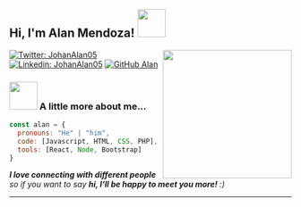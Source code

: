<h2> Hi, I'm Alan Mendoza! <img src="https://media.giphy.com/media/mGcNjsfWAjY5AEZNw6/giphy.gif" width="50"></h2>
<img align='right' src="https://media.giphy.com/media/ieyl9zmCjO4b4t6qoY/giphy.gif" width="230">


[![Twitter: JohanAlan05](https://img.shields.io/twitter/follow/ThaiiBraga?style=social)](https://twitter.com/JohanAlan05)
[![Linkedin: JohanAlan05](https://img.shields.io/badge/-thaianebraga-blue?style=flat-square&logo=Linkedin&logoColor=white&link=https://www.linkedin.com/in/johan-alan/)](https://www.linkedin.com/in/johan-alan/)
[![GitHub Alan](https://img.shields.io/github/followers/thaiane?label=follow&style=social)](https://github.com/llAlanMendozall)


### <img src="https://media.giphy.com/media/VgCDAzcKvsR6OM0uWg/giphy.gif" width="50"> A little more about me...  

```javascript
const alan = {
  pronouns: "He" | "him",
  code: [Javascript, HTML, CSS, PHP],
  tools: [React, Node, Bootstrap]
}
```

<em><b>I love connecting with different people</b> so if you want to say <b>hi, I'll be happy to meet you more!</b> :)</em>

---
